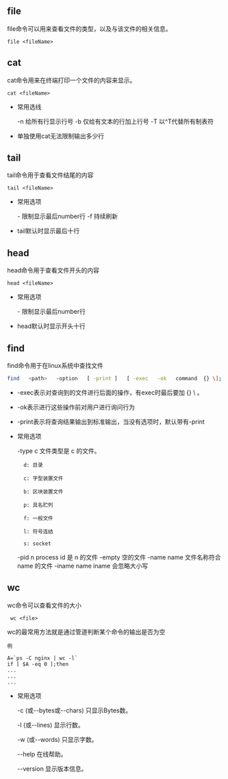 ## file
file命令可以用来查看文件的类型，以及与该文件的相关信息。  

    file <fileName>

## cat
cat命令用来在终端打印一个文件的内容来显示。

    cat <fileName>

* 常用选线


    -n  给所有行显示行号
    -b  仅给有文本的行加上行号
    -T  以^T代替所有制表符

* 单独使用cat无法限制输出多少行

## tail
tail命令用于查看文件结尾的内容

    tail <fileName>

* 常用选项

  
    -<number> 限制显示最后number行
    -f        持续刷新
    
* tail默认时显示最后十行



## head
head命令用于查看文件开头的内容

    head <fileName>

* 常用选项

  
    -<number> 限制显示最后number行
    
* head默认时显示开头十行


## find
find命令用于在linux系统中查找文件

```bash
find   <path>   -option   [ -print ]   [ -exec   -ok   command  {} \];
```

* -exec表示对查询到的文件进行后面的操作，有exec时最后要加 {} \ 。

* -ok表示进行这些操作前对用户进行询问行为

* -print表示将查询结果输出到标准输出，当没有选项时，默认带有-print

* 常用选项

  
    -type c      文件类型是 c 的文件。
    
        d: 目录
        
        c: 字型装置文件
        
        b: 区块装置文件
        
        p: 具名贮列
        
        f: 一般文件
        
        l: 符号连结
        
        s: socket
    
    -pid n          process id 是 n 的文件
    -empty          空的文件
    -name name      文件名称符合 name 的文件
    -iname name     iname 会忽略大小写
    
## wc
wc命令可以查看文件的大小

     wc <file>

wc的最常用方法就是通过管道判断某个命令的输出是否为空

`例`
        
    A=`ps -C nginx | wc -l`
    if [ $A -eq 0 ];then
    ...
    ...
    ...

* 常用选项  


    -c (或--bytes或--chars) 只显示Bytes数。
    
    -l (或--lines) 显示行数。
    
    -w (或--words) 只显示字数。
    
    --help 在线帮助。
    
    --version 显示版本信息。